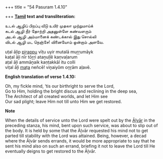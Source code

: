 +++
title = "54 Pasuram 1.4.10"

+++
**[Tamil](/definition/tamil#history "show Tamil definitions") text and transliteration:**

உடல் ஆழிப் பிறப்பு வீடு உயிர் முதலா முற்றுமாய்க்  
கடல் ஆழி நீர் தோற்றி அதனுள்ளே கண்வளரும்  
அடல் ஆழி அம்மானைக் கண்டக்கால் இது சொல்லி  
விடல் ஆழி மட நெஞ்சே! வினையோம் ஒன்றாம் அளவே.

uṭal āḻip [piṟappu](/definition/pirappu#history "show piṟappu definitions") vīṭu uyir mutalā muṟṟumāyk  
kaṭal āḻi nīr tōṟṟi ataṉuḷḷē kaṇvaḷarum  
aṭal āḻi ammāṉaik kaṇṭakkāl itu colli  
viṭal āḻi [maṭa](/definition/mata#history "show maṭa definitions") neñcē! viṉaiyōm oṉṟām aḷavē.

**English translation of verse 1.4.10:**

Oh, my fickle mind, ‘tis our birthright to serve the Lord,  
Go to Him, holding the bright discus and reclining in the deep sea,  
The Architect of all created worlds, and let Him see  
Our sad plight; leave Him not till unto Him we get restored.

**Note**

When the details of service unto the Lord were spelt out by the [Āḻvār](/definition/aḻvar#vaishnavism "show Āḻvār definitions") in the preceding stanza, his mind, bent upon such service, was about to slip out of the body. It is held by some that the Āḻvār requested his mind not to get parted till stability with the Lord was attained. Being, however, a decad where the Āḻvār sends errands, it would be more appropriate to say that he sent his mind also on such an errand, briefing it not to leave the Lord till He eventually deigns to get restored to the Āḻvār.


